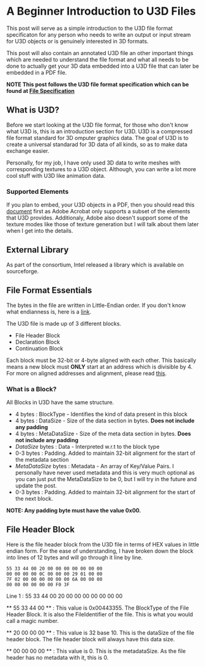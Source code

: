 # A Beginner Introduction to U3D Files

This post will serve as a simple introduction to the U3D file format specificaton for any person who needs to write an output or input stream for U3D objects or is genuinely interested in 3D formats.

This post will also contain an annotated U3D file an other important things which are needed to understand the file format and what all needs to be done to actually get your 3D data embedded into a U3D file that can later be embedded in a PDF file.

**NOTE This post follows the U3D file format specification which can be found at [File Specification](http://www.ecma-international.org/publications/files/ECMA-ST/ECMA-363%204th%20Edition.pdf)**

## What is U3D?

Before we start looking at the U3D file format, for those who don't know what U3D is, this is an introduction section for U3D.
U3D is a compressed file format standard for 3D omputer graphics data.
The goal of U3D is to create a universal standarad for 3D data of all kinds, so as to make data exchange easier.

Personally, for my job, I have only used 3D data to write meshes with corresponding textures to a U3D object. Although, you can write a lot more cool stuff with U3D like animation data.

### Supported Elements

If you plan to embed, your U3D objects in a PDF, then you should read this [document](http://www.adobe.com/content/dam/Adobe/en/devnet/acrobat/pdfs/U3DElements.pdf) first as Adobe Acrobat only supports a subset of the elements that U3D provides. 
Additionaly, Adobe also doesn't support some of the texture modes like those of texture generation but I will talk about them later when I get into the details.

## External Library

As part of the consortium, Intel released a library which is available on sourceforge.

## File Format Essentials

The bytes in the file are written in Little-Endian order. If you don't know what endianness is, here is a [link](https://www.cs.umd.edu/class/sum2003/cmsc311/Notes/Data/endian.html).

The U3D file is made up of 3 different blocks.

- File Header Block
- Declaration Block
- Continuation Block

Each block must be 32-bit or 4-byte aligned with each other. This basically means a new block must **ONLY** start at an address which is divisible by 4. For more on aligned addresses and alignment, please read [this](http://www.songho.ca/misc/alignment/dataalign.html).

### What is a Block?

All Blocks in U3D have the same structure.

+ 4 bytes : BlockType - Identifies the kind of data present in this block
+ 4 bytes : DataSize - Size of the data section in bytes. **Does not include any padding**
+ 4 bytes : MetaDataSize - Size of the meta data section in bytes. **Does not include any padding**
+ *DataSize* bytes : Data - Interpreted w.r.t to the block type
+ 0-3 bytes : Padding. Added to maintain 32-bit alignment for the start of the metadata section
+ *MetaDataSize* bytes : Metadata - An array of Key/Value Pairs. I personally have never used metadata and this is very much optional as you can just put the MetaDataSize to be 0, but I will try in the future and update the post.
+ 0-3 bytes : Padding. Added to maintain 32-bit alignment for the start of the next block.

**NOTE: Any padding byte must have the value 0x00.**

## File Header Block

Here is the file header block from the U3D file in terms of HEX values in little endian form.
For the ease of understanding, I have broken down the block into lines of 12 bytes and will go through it line by line.
```
55 33 44 00 20 00 00 00 00 00 00 00
00 00 00 00 0C 00 00 00 29 01 00 00
7F 02 00 00 00 00 00 00 6A 00 00 00 
00 00 00 00 00 00 F0 3F
```
Line 1 : 55 33 44 00 20 00 00 00 00 00 00 00

** 55 33 44 00 ** : This value is 0x00443355. The BlockType of the File Header Block. It is also the FileIdentifier of the file. This is what you would call a magic number.

** 20 00 00 00 ** : This value is 32 base 10. This is the dataSize of the file header block. The file header block will always have this data size.

** 00 00 00 00 ** : This value is 0. This is the metadataSize. As the file header has no metadata with it, this is 0.

